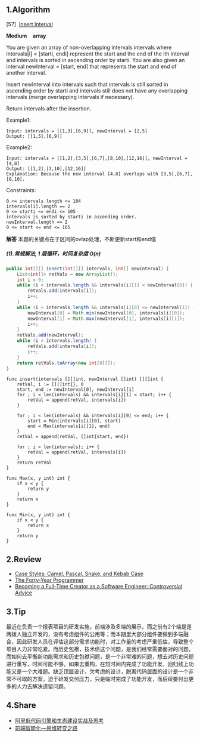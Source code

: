 ## 1.Algorithm

[57]&nbsp;&nbsp;[Insert Interval](https://leetcode.com/problems/insert-interval/description/)

**Medium** &nbsp;&nbsp; **array** &nbsp;&nbsp;

You are given an array of non-overlapping intervals intervals where intervals[i] = [starti, endi] represent the start and the end of the ith interval and intervals is sorted in ascending order by starti. You are also given an interval newInterval = [start, end] that represents the start and end of another interval.

Insert newInterval into intervals such that intervals is still sorted in ascending order by starti and intervals still does not have any overlapping intervals (merge overlapping intervals if necessary).

Return intervals after the insertion.

Example1:

```
Input: intervals = [[1,3],[6,9]], newInterval = [2,5]
Output: [[1,5],[6,9]]
```

Example2:

```
Input: intervals = [[1,2],[3,5],[6,7],[8,10],[12,16]], newInterval = [4,8]
Output: [[1,2],[3,10],[12,16]]
Explanation: Because the new interval [4,8] overlaps with [3,5],[6,7],[8,10].
```

Constraints:

```
0 <= intervals.length <= 104
intervals[i].length == 2
0 <= starti <= endi <= 105
intervals is sorted by starti in ascending order.
newInterval.length == 2
0 <= start <= end <= 105
```

**解答**
本题的关键点在于区间的ovlap处理，不断更新start和end值

##### (1).常规解法, 1 层循环，时间复杂度 O(n)

```java
public int[][] insert(int[][] intervals, int[] newInterval) {
    List<int[]> retVals = new ArrayList();
    int i = 0;
    while (i < intervals.length && intervals[i][1] < newInterval[0]) {
        retVals.add(intervals[i]);
        i++;
    }
    while (i < intervals.length && intervals[i][0] <= newInterval[1]) {
        newInterval[0] = Math.min(newInterval[0], intervals[i][0]);
        newInterval[1] = Math.max(newInterval[1], intervals[i][1]);
        i++;
    }
    retVals.add(newInterval);
    while (i < intervals.length) {
        retVals.add(intervals[i]);
        i++;
    }
    return retVals.toArray(new int[0][]);
}
```

```golang
func insert(intervals [][]int, newInterval []int) [][]int {
	retVal, i := [][]int{}, 0
	start, end := newInterval[0], newInterval[1]
	for ; i < len(intervals) && intervals[i][1] < start; i++ {
		retVal = append(retVal, intervals[i])
	}

	for ; i < len(intervals) && intervals[i][0] <= end; i++ {
		start = Min(intervals[i][0], start)
		end = Max(intervals[i][1], end)
	}
	retVal = append(retVal, []int{start, end})

	for ; i < len(intervals); i++ {
		retVal = append(retVal, intervals[i])
	}
	return retVal
}

func Max(x, y int) int {
	if x < y {
		return y
	}
	return x
}

func Min(x, y int) int {
	if x < y {
		return x
	}
	return y
}
```

## 2.Review
* [Case Styles: Camel, Pascal, Snake, and Kebab Case](https://betterprogramming.pub/string-case-styles-camel-pascal-snake-and-kebab-case-981407998841)
* [The Forty-Year Programmer](https://codefol.io/posts/the-forty-year-programmer/)
* [Becoming a Full-Time Creator as a Software Engineer: Controversial Advice](https://blog.pragmaticengineer.com/how-to-become-a-full-time-creator/)

## 3.Tip
最近在负责一个报表项目的研发实施，前端涉及多端的展示，而之前有2个端是是两拨人独立开发的，没有考虑组件的公用等；而本期里大部分组件要做到多端融合，因此研发人员在评估这部分需求功能时，对工作量的考虑严重低估，导致整个项目人力非常吃紧。而历史包袱，技术债这个问题，是我们经常需要面对的问题，而如何去平衡新功能需求和历史包袱问题，是一个非常难的问题，想去对历史问题进行重写，时间可能不够，如果去重构，在短时间内完成了功能开发，回归线上功能又是一个大难题。缺乏顶层设计，欠考虑的设计，脱离代码层面的设计是一个非常不可取的方案，迫于研发交付压力，只是临时完成了功能开发，而后续要付出更多的人力去解决遗留问题。

## 4.Share
* [阿里低代码引擎和生态建设实战及思考](https://mp.weixin.qq.com/s/MI6MrUKKydtnSdO4xq6jwA)
* [前端智能化—思维转变之路](https://juejin.cn/post/6844904104448393223)